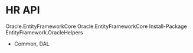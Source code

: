 # HR API
Oracle.EntityFrameworkCore
Oracle.EntityFrameworkCore
Install-Package EntityFramework.OracleHelpers
- Common, DAL

